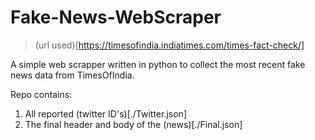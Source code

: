 # Fake-News-WebScraper
>(url used)[https://timesofindia.indiatimes.com/times-fact-check/]

A simple web scrapper written in python to collect the most recent fake news data from TimesOfIndia.

Repo contains:
1. All reported (twitter ID's)[./Twitter.json]
2. The final header and body of the (news)[./Final.json]